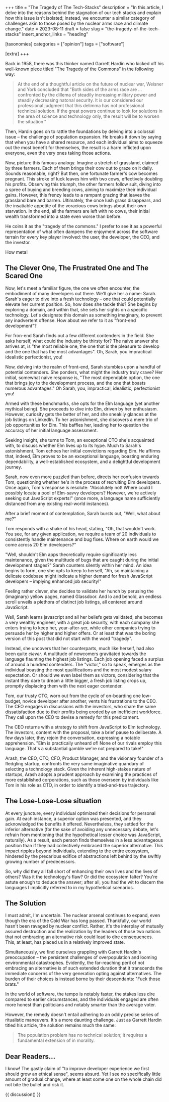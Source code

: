 +++
title = "The Tragedy of The Tech-Stacks"
description = "In this article, I delve into the reasons behind the stagnation of our tech stacks and explain how this issue isn't isolated; instead, we encounter a similar category of challenges akin to those posed by the nuclear arms race and climate change."
date = 2023-08-11
draft = false
slug = "the-tragedy-of-the-tech-stacks"
insert_anchor_links = "heading"

[taxonomies]
categories = ["opinion"]
tags  = ["software"]

[extra]
+++

<section class="intro">

Back in 1958, there was this thinker named Garrett Hardin who kicked off his well-known piece titled "The Tragedy of the Commons" in the following way: 
> At the end of a thoughtful article on the future of nuclear war, Weisner and York concluded that "Both sides of the arms race are ... confronted by the dillema of steadily increasing military power and steadily decreasing natonal security. It is our considered our professional judgment that this delimma has not professional technical solution. If the great powers continue to look for solutions in the area of science and technology only, the result will be to worsen the situation."

Then, Hardin goes on to rattle the foundations by delving into a colossal issue – the challenge of population expansion. He breaks it down by saying that when you have a shared resource, and each individual aims to squeeze out the most benefit for themselves, the result is a harm inflicted upon everyone, even the very ones taking those actions.


Now, picture this famous analogy. Imagine a stretch of grassland, claimed by three farmers. Each of them brings their cow out to graze on it daily. Sounds reasonable, right? But then, one fortunate farmer's cow becomes pregnant. This stroke of luck leaves him with two cows, effectively doubling his profits. Observing this triumph, the other farmers follow suit, diving into a spree of buying and breeding cows, aiming to maximize their individual gains. However, this frenzy leads to a rampant grazing that leaves the grassland bare and barren. Ultimately, the once lush grass disappears, and the insatiable appetite of the voracious cows brings about their own starvation. In the end, all the farmers are left with no cows, their initial wealth transformed into a state even worse than before.

He coins it as the "tragedy of the commons." I prefer to see it as a powerful representation of what often dampens the enjoyment across the software terrain for every key player involved: the user, the developer, the CEO, and the investor.

How meta!

</section>

## The Clever One, The Frustrated One and The Scared One 

Now, let's meet a familiar figure, the one we often encounter, the embodiment of many developers out there. We'll give her a name: Sarah. Sarah's eager to dive into a fresh technology – one that could potentially elevate her current position. So, how does she tackle this? She begins by exploring a domain, and within that, she sets her sights on a specific technology. Let's designate this domain as something imaginary, to prevent any inadvertent offense. How about we refer to it as "front-end development"?

For fron-end Sarah finds out a few different contenders in the field. She asks herself, what could the industry be thirsty for? The naive answer she arrives at, is "the most reliable one, the one that is the pleasure to develop and the one that has the most advantages". Oh, Sarah, you impractical idealistic perfectionist, you! 

Now, delving into the realm of front-end, Sarah stumbles upon a handful of potential contenders. She ponders, what might the industry truly crave? Her initial, somewhat naive response is, "The most dependable option, the one that brings joy to the development process, and the one that boasts numerous advantages." Oh Sarah, you, impractical, idealistic, perfectionist you!

Armed with these benchmarks, she opts for the Elm language (yet another mythical being). She proceeds to dive into Elm, driven by her enthusiasm. However, curiosity gets the better of her, and she sneakily glances at the job listings on LinkedIn. To her astonishment, she discovers a mere trio of job opportunities for Elm. This baffles her, leading her to question the accuracy of her initial language assessment.

Seeking insight, she turns to Tom, an exceptional CTO she's acquainted with, to discuss whether Elm lives up to its hype. Much to Sarah's astonishment, Tom echoes her initial convictions regarding Elm. He affirms that, indeed, Elm proves to be an exceptional language, boasting enduring dependability, a well-established ecosystem, and a delightful development journey.


Sarah, now even more puzzled than before, directs her confusion towards Tom, questioning whether he's in the process of recruiting Elm developers. Once again, Tom's response is resolute: "Absolutely not! Where could I possibly locate a pool of Elm-savvy developers? However, we're actively seeking out JavaScript experts!" (once more, a language name sufficiently distanced from any existing real-world instances).

After a brief moment of contemplation, Sarah bursts out, "Well, what about me?"


Tom responds with a shake of his head, stating, "Oh, that wouldn't work. You see, for any given application, we require a team of 20 individuals to consistently handle maintenance and bug fixes. Where on earth would we come across 20 Elm developers?"

"Well, shouldn't Elm apps theoretically require significantly less maintenance, given the multitude of bugs that are caught during the initial development stages?" Sarah counters silently within her mind. An idea begins to form, one she opts to keep to herself, "Ah, so maintaining a delicate codebase might indicate a higher demand for fresh JavaScript developers – implying enhanced job security!"

Feeling rather clever, she decides to validate her hunch by perusing the (imaginary) yellow pages, named Glassdoor. And lo and behold, an endless scroll unveils a plethora of distinct job listings, all centered around JavaScript.


Well, Sarah learns javascript and all her beliefs gets validated, she becomes a very wealthy engineer, with a great job security, with each company she enters trying to keep her, year-after-yer, while other companies trying to persuade her by higher and higher offers. Or at least that was the boring version of this post that did not start with the word "tragedy". 

Instead, she uncovers that her counterparts, much like herself, had also been quite *clever*. A multitude of newcomers gravitated towards the language flaunting the highest job listings. Each job opening faced a surplus of around a hundred contenders. The "victor," so to speak, emerges as the individual boasting the most qualifications and the most modest salary expectation. Or should we even label them as victors, considering that the instant they dare to dream a little bigger, a fresh job listing crops up, promptly displacing them with the next eager contender.

Tom, our trusty CTO, worn out from the cycle of on-boarding one low-budget, novice developer after another, vents his frustrations to the CEO. The CEO engages in discussions with the investors, who share the same dissatisfaction due to their profits being eroded by an inefficient workforce. They call upon the CEO to devise a remedy for this predicament.

The CEO returns with a strategy to shift from JavaScript to Elm technology. The investors, content with the proposal, take a brief pause to deliberate. A few days later, they rejoin the conversation, expressing a notable apprehension. "Elm is practically unheard of! None of our rivals employ this language. That's a substantial gamble we're not prepared to take!"


Arash, the CEO, CTO, CFO, Product Manager, and the visionary founder of a fledgling startup, confronts the very same imaginative quandary of selecting a technology stack.
Given the inherent high-stakes nature of startups, Arash adopts a prudent approach by examining the practices of more established corporations, such as those overseen by individuals like Tom in his role as CTO, in order to identify a tried-and-true trajectory.

## The Lose-Lose-Lose situation

At every juncture, every individual optimized their decisions for personal gain. At each instance, a superior option was presented, and they acknowledged the benefits it offered. Nevertheless, they settled for the inferior alternative (for the sake of avoiding any unnecessary debate, let's refrain from mentioning that the hypothetical lesser choice was JavaScript, naturally). As a result, each person finds themselves in a less advantageous position than if they had collectively embraced the superior alternative. This impact ripples beyond individuals, extending to the entire ecosystem, hindered by the precarious edifice of abstractions left behind by the swiftly growing number of predecessors.

So, why did they all fall short of enhancing their own lives and the lives of others? Was it the technology's flaw? Or did the ecosystem falter? You're astute enough to deduce the answer; after all, you had the wit to discern the languages I implicitly referred to in my hypothetical scenarios.

## The Solution 

I must admit, I'm uncertain. The nuclear arsenal continues to expand, even though the era of the Cold War has long passed. Thankfully, our world hasn't been ravaged by nuclear conflict. Rather, it's the interplay of mutually assured destruction and the realization by the leaders of those two nations that not embracing an alternative risk could lead to dire consequences. This, at least, has placed us in a relatively improved state.

Simultaneously, we find ourselves grappling with Garrett Hardin's preoccupation – the persistent challenges of overpopulation and looming environmental catastrophes. Evidently, the far-reaching peril of not embracing an alternative is of such extended duration that it transcends the immediate concerns of the very generation opting against alternatives. The burden of their choices is instead borne by their descendants: "Fuck those brats."

In the world of software, the tempo is notably faster, the stakes less dire compared to earlier circumstances, and the individuals engaged are often more honest than politicians and notably smarter than the average voter.

However, the remedy doesn't entail adhering to an oddly precise series of ritualistic maneuvers. It's a more daunting challenge. Just as Garrett Hardin titled his article, the solution remains much the same:
> The population problem has no technical solution; it requires a fundamental extension of in morality.



## Dear Readers...

I know! The gastly claim of "to improve developer experience we first should grow an ethical sense", seems absurd. 
Yet I see no specifically little amount of gradual change, where at least some one on the whole chain did not bite the bullet and risk it. 


{{ discussion() }}


